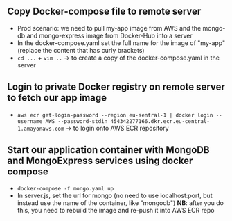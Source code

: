 ## Copy Docker-compose file to remote server
- Prod scenario: we need to pull my-app image from AWS and the mongo-db and mongo-express image from Docker-Hub into a server
- In the docker-compose.yaml set the full name for the image of "my-app" (replace the content that has curly brackets)
- ``cd ...`` + ``vim ..`` -> to create a copy of the docker-compose.yaml in the server

## Login to private Docker registry on remote server to fetch our app image
- ``aws ecr get-login-password --region eu-sentral-1 | docker login --username AWS --password-stdin 454342277166.dkr.ecr.eu-central-1.amayonaws.com`` -> to login onto AWS ECR repository

## Start our application container with MongoDB and MongoExpress services using docker compose
- ``docker-compose -f mongo.yaml up``
- In server.js, set the url for mongo (no need to use localhost:port, but instead use the name of the container, like "mongodb")
  **NB**: after you do this, you need to rebuild the image and re-push it into AWS ECR repo
